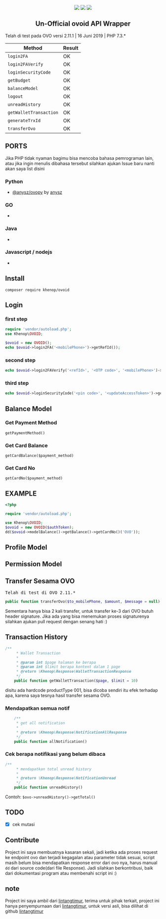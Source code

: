 
<p align="center">
<a href="https://packagist.org/packages/lintangtimur/ovoid"><img src="https://img.shields.io/packagist/v/lintangtimur/ovoid.svg?style=popout-square"></a>
  <a href="https://github.com/lintangtimur/ovoid/blob/master/LICENSE"><img src="https://img.shields.io/github/license/lintangtimur/ovoid.svg?style=popout-square"></a>
  <a class="badge-align" href="https://www.codacy.com/app/lintangtimur/ovoid?utm_source=github.com&amp;utm_medium=referral&amp;utm_content=lintangtimur/ovoid&amp;utm_campaign=Badge_Grade"><img src="https://api.codacy.com/project/badge/Grade/9699ecb8baf64fdb94692b90b01c73b1"/></a>
</p>
<h2 align="center">Un-Official ovoid API Wrapper</h2>

Telah di test pada OVO versi 2.11.1 | 16 Juni 2019 | PHP 7.3.*

| Method  | Result  |
|---|---|
| `login2FA`  | OK |
| `login2FAVerify`  | OK |
| `loginSecurityCode`  | OK  |
| `getBudget`  | OK  |
| `balanceModel`  | OK  |
| `logout`  | OK  |
| `unreadHistory`  | OK  |
| `getWalletTransaction`  | OK  |
| `generateTrxId`  | OK  |
| `transferOvo`  | OK  |

## PORTS
Jika PHP tidak nyaman bagimu bisa mencoba bahasa pemrograman lain, atau jika ingin menulis dibahasa tersebut silahkan ajukan Issue baru nanti akan saya list disini

### Python
- [@anysz/ovopy](https://github.com/anysz/ovopy) by [anysz](https://github.com/anysz)

### GO
- 

### Java
- 

### Javascript / nodejs
-

## Install
`composer require khenop/ovoid`

## Login
### first step
```php
require 'vendor/autoload.php';
use Khenop\OVOID;

$ovoid = new OVOID();
echo $ovoid->login2FA('<mobilePhone>')->getRefId());
```
### second step
```php
echo $ovoid->login2FAVerify('<refId>', '<OTP code>', '<mobilePhone>')->getUpdateAccessToken();
```
### third step
```php
echo $ovoid->loginSecurityCode('<pin code>', '<updateAccessToken>')->getAuthorizationToken();
```

## Balance Model
### Get Payment Method
`getPaymentMethod()`

### Get Card Balance
`getCardBalance($payment_method)`

### Get Card No
`getCardNo($payment_method)`

## EXAMPLE
```php
<?php

require 'vendor/autoload.php';

use Khenop\OVOID;
$ovoid = new OVOID($authToken);
dd($ovoid->modelBalance()->getBalance()->getCardNo()('OVO'));
```

## Profile Model

## Permission Model

## Transfer Sesama OVO
<pre>
Telah di test di OVO 2.11.*
</pre>

```php
public function transferOvo($to_mobilePhone, $amount, $message = null)
```
Sementara hanya bisa 2 kali transfer, untuk transfer ke-3 dari OVO butuh header signature. Jika ada yang bisa menemukan proses signaturenya silahkan ajukan pull request dengan senang hati :)

## Transaction History
```php
/**
     * Wallet Transaction
     *
     * @param int $page halaman ke berapa
     * @param int $limit berapa kontent dalam 1 page
     * @return \Khenop\Response\WalletTransactionResponse
     */
    public function getWalletTransaction($page, $limit = 10)
```
disitu ada hardcode productType 001, bisa dicoba sendiri itu efek terhadap apa, karena saya tesnya hasil transfer sesama OVO.

### Mendapatkan semua notif
```php
    /**
     * get all notification
     *
     * @return \Khenop\Response\NotificationAllResponse
     */
    public function allNotification()
```

### Cek berapa notifikasi yang belum dibaca
```php
/**
     * mendapatkan total unread history
     *
     * @return \Khenop\Response\NotificationUnread
     */
    public function unreadHistory()
```
Contoh: `$ovo->unreadHistory()->getTotal()`

## TODO
- [x] cek mutasi


## Contribute
Project ini saya membuatnya kasaran sekali, jadi ketika ada proses request ke endpoint ovo dan terjadi kegagalan atau parameter tidak sesuai, script masih belum bisa mendapatkan response error dari ovo nya, harus manual `dd` dari source code(dari file Response). Jadi silahkan berkontribusi, baik dari dokumentasi program atau membenahi script ini :)

## note
Project ini saya ambil dari [lintangtimur](https://github.com/lintangtimur), terima untuk pihak terkait, project ini hanya penyempurnaan dari  [lintangtimur](https://github.com/lintangtimur), untuk versi asli, bisa dilihat di github [lintangtimur](https://github.com/lintangtimur)
